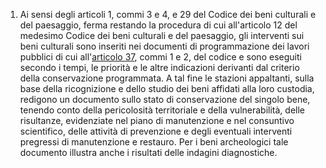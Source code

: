 1. Ai sensi degli articoli 1, commi 3 e 4, e 29 del Codice dei beni culturali e del paesaggio, ferma restando la procedura di cui all'articolo 12 del medesimo Codice dei beni culturali e del paesaggio, gli interventi sui beni culturali sono inseriti nei documenti di programmazione dei lavori pubblici di cui all'[articolo 37](/articolo-37/1), commi 1 e 2, del codice e sono eseguiti secondo i tempi, le priorità e le altre indicazioni derivanti dal criterio della conservazione programmata. A tal fine le stazioni appaltanti, sulla base della ricognizione e dello studio dei beni affidati alla loro custodia, redigono un documento sullo stato di conservazione del singolo bene, tenendo conto della pericolosità territoriale e della vulnerabilità, delle risultanze, evidenziate nel piano di manutenzione e nel consuntivo scientifico, delle attività di prevenzione e degli eventuali interventi pregressi di manutenzione e restauro. Per i beni archeologici tale documento illustra anche i risultati delle indagini diagnostiche.